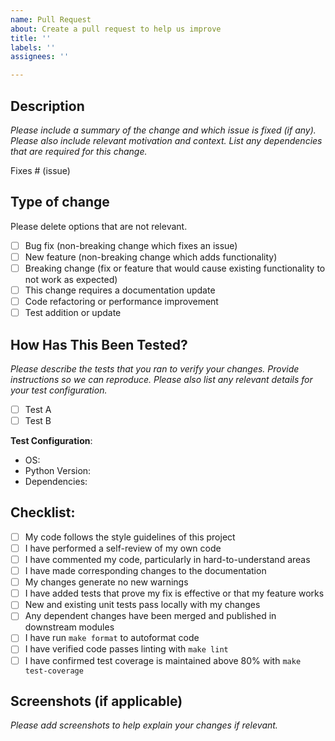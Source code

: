 ```yaml
---
name: Pull Request
about: Create a pull request to help us improve
title: ''
labels: ''
assignees: ''

---
```


## Description

_Please include a summary of the change and which issue is fixed (if any). Please also include relevant motivation and context. List any dependencies that are required for this change._

Fixes # (issue)

## Type of change

Please delete options that are not relevant.

- [ ] Bug fix (non-breaking change which fixes an issue)
- [ ] New feature (non-breaking change which adds functionality)
- [ ] Breaking change (fix or feature that would cause existing functionality to not work as expected)
- [ ] This change requires a documentation update
- [ ] Code refactoring or performance improvement
- [ ] Test addition or update

## How Has This Been Tested?

_Please describe the tests that you ran to verify your changes. Provide instructions so we can reproduce. Please also list any relevant details for your test configuration._

- [ ] Test A
- [ ] Test B

**Test Configuration**:
*   OS:
*   Python Version:
*   Dependencies:

## Checklist:

- [ ] My code follows the style guidelines of this project
- [ ] I have performed a self-review of my own code
- [ ] I have commented my code, particularly in hard-to-understand areas
- [ ] I have made corresponding changes to the documentation
- [ ] My changes generate no new warnings
- [ ] I have added tests that prove my fix is effective or that my feature works
- [ ] New and existing unit tests pass locally with my changes
- [ ] Any dependent changes have been merged and published in downstream modules
- [ ] I have run `make format` to autoformat code
- [ ] I have verified code passes linting with `make lint`
- [ ] I have confirmed test coverage is maintained above 80% with `make test-coverage`

## Screenshots (if applicable)

_Please add screenshots to help explain your changes if relevant._
